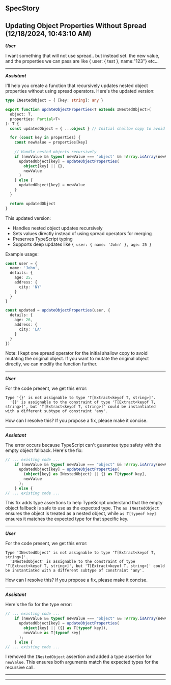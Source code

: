 ## SpecStory

## Updating Object Properties Without Spread (12/18/2024, 10:43:10 AM)

_**User**_

I want something that will not use spread.. but instead set. the new value, and the properties we can pass are like { user: { test }, name:"123"} etc...

---

_**Assistant**_

I'll help you create a function that recursively updates nested object properties without using spread operators. Here's the updated version:

```typescript:utils/update-object-properties.ts
type INestedObject = { [key: string]: any }

export function updateObjectProperties<T extends INestedObject>(
  object: T,
  properties: Partial<T>
): T {
  const updatedObject = { ...object } // Initial shallow copy to avoid mutating original

  for (const key in properties) {
    const newValue = properties[key]
    
    // Handle nested objects recursively
    if (newValue && typeof newValue === 'object' && !Array.isArray(newValue)) {
      updatedObject[key] = updateObjectProperties(
        object[key] || {},
        newValue
      )
    } else {
      updatedObject[key] = newValue
    }
  }

  return updatedObject
}
```

This updated version:
- Handles nested object updates recursively
- Sets values directly instead of using spread operators for merging
- Preserves TypeScript typing
- Supports deep updates like `{ user: { name: 'John' }, age: 25 }`

Example usage:
```typescript
const user = {
  name: 'John',
  details: {
    age: 25,
    address: {
      city: 'NY'
    }
  }
}

const updated = updateObjectProperties(user, {
  details: {
    age: 26,
    address: {
      city: 'LA'
    }
  }
})
```

Note: I kept one spread operator for the initial shallow copy to avoid mutating the original object. If you want to mutate the original object directly, we can modify the function further.

---

_**User**_

For the code present, we get this error:
```
Type '{}' is not assignable to type 'T[Extract<keyof T, string>]'.
  '{}' is assignable to the constraint of type 'T[Extract<keyof T, string>]', but 'T[Extract<keyof T, string>]' could be instantiated with a different subtype of constraint 'any'.
```
How can I resolve this? If you propose a fix, please make it concise.

---

_**Assistant**_

The error occurs because TypeScript can't guarantee type safety with the empty object fallback. Here's the fix:

```typescript:utils/update-object-properties.ts
// ... existing code ...
    if (newValue && typeof newValue === "object" && !Array.isArray(newValue)) {
      updatedObject[key] = updateObjectProperties(
        (object[key] as INestedObject) || {} as T[typeof key],
        newValue
      );
    } else {
// ... existing code ...
```

This fix adds type assertions to help TypeScript understand that the empty object fallback is safe to use as the expected type. The `as INestedObject` ensures the object is treated as a nested object, while `as T[typeof key]` ensures it matches the expected type for that specific key.

---

_**User**_

For the code present, we get this error:
```
Type 'INestedObject' is not assignable to type 'T[Extract<keyof T, string>]'.
  'INestedObject' is assignable to the constraint of type 'T[Extract<keyof T, string>]', but 'T[Extract<keyof T, string>]' could be instantiated with a different subtype of constraint 'any'.
```
How can I resolve this? If you propose a fix, please make it concise.

---

_**Assistant**_



Here's the fix for the type error:

```typescript:utils/update-object-properties.ts
// ... existing code ...
    if (newValue && typeof newValue === "object" && !Array.isArray(newValue)) {
      updatedObject[key] = updateObjectProperties(
        object[key] || ({} as T[typeof key]),
        newValue as T[typeof key]
      );
    } else {
// ... existing code ...
```

I removed the `INestedObject` assertion and added a type assertion for `newValue`. This ensures both arguments match the expected types for the recursive call.

---



---

